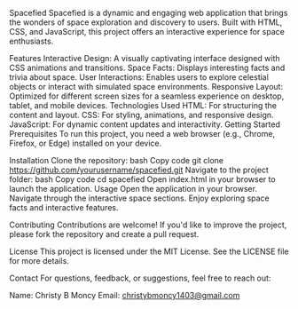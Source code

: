 Spacefied
Spacefied is a dynamic and engaging web application that brings the wonders of space exploration and discovery to users. Built with HTML, CSS, and JavaScript, this project offers an interactive experience for space enthusiasts.

Features
Interactive Design: A visually captivating interface designed with CSS animations and transitions.
Space Facts: Displays interesting facts and trivia about space.
User Interactions: Enables users to explore celestial objects or interact with simulated space environments.
Responsive Layout: Optimized for different screen sizes for a seamless experience on desktop, tablet, and mobile devices.
Technologies Used
HTML: For structuring the content and layout.
CSS: For styling, animations, and responsive design.
JavaScript: For dynamic content updates and interactivity.
Getting Started
Prerequisites
To run this project, you need a web browser (e.g., Chrome, Firefox, or Edge) installed on your device.

Installation
Clone the repository:
bash
Copy code
git clone https://github.com/yourusername/spacefied.git
Navigate to the project folder:
bash
Copy code
cd spacefied
Open index.html in your browser to launch the application.
Usage
Open the application in your browser.
Navigate through the interactive space sections.
Enjoy exploring space facts and interactive features.


Contributing
Contributions are welcome! If you'd like to improve the project, please fork the repository and create a pull request.

License
This project is licensed under the MIT License. See the LICENSE file for more details.

Contact
For questions, feedback, or suggestions, feel free to reach out:

Name: Christy B Moncy
Email: christybmoncy1403@gmail.com
